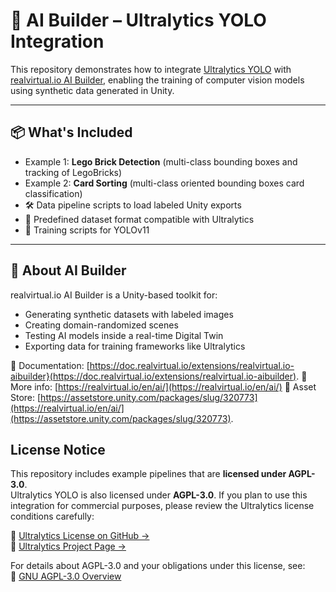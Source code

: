 # 🚀 AI Builder – Ultralytics YOLO Integration

This repository demonstrates how to integrate [Ultralytics YOLO](https://github.com/ultralytics/ultralytics) with [realvirtual.io AI Builder](https://realvirtual.io/en/ai/), enabling the training of computer vision models using synthetic data generated in Unity.

---

## 📦 What's Included

- Example 1: **Lego Brick Detection** (multi-class bounding boxes and tracking of LegoBricks)
- Example 2: **Card Sorting** (multi-class oriented bounding boxes card classification)
- 🛠 Data pipeline scripts to load labeled Unity exports
- 📁 Predefined dataset format compatible with Ultralytics
- 📄 Training scripts for YOLOv11

---

## 🧠 About AI Builder

realvirtual.io AI Builder is a Unity-based toolkit for:

- Generating synthetic datasets with labeled images
- Creating domain-randomized scenes
- Testing AI models inside a real-time Digital Twin
- Exporting data for training frameworks like Ultralytics

🔗 Documentation: [https://doc.realvirtual.io/extensions/realvirtual.io-aibuilder}(https://doc.realvirtual.io/extensions/realvirtual.io-aibuilder).
🔗 More info: [https://realvirtual.io/en/ai/](https://realvirtual.io/en/ai/)
🔗 Asset Store: [https://assetstore.unity.com/packages/slug/320773](https://realvirtual.io/en/ai/](https://assetstore.unity.com/packages/slug/320773).


## License Notice

This repository includes example pipelines that are **licensed under AGPL-3.0**.  
Ultralytics YOLO is also licensed under **AGPL-3.0**. If you plan to use this integration for commercial purposes, please review the Ultralytics license conditions carefully:

🔗 [Ultralytics License on GitHub →](https://github.com/ultralytics/ultralytics/blob/main/LICENSE)  
🔗 [Ultralytics Project Page →](https://github.com/ultralytics/ultralytics)

For details about AGPL-3.0 and your obligations under this license, see:  
🔗 [GNU AGPL-3.0 Overview](https://www.gnu.org/licenses/agpl-3.0.html)
